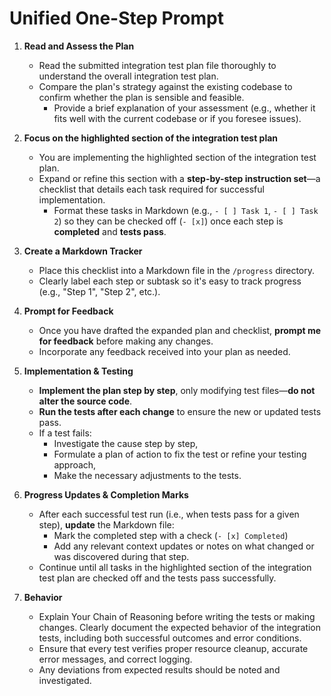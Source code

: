 # Unified One-Step Prompt

1. **Read and Assess the Plan**  
   - Read the submitted integration test plan file thoroughly to understand the overall integration test plan.  
   - Compare the plan's strategy against the existing codebase to confirm whether the plan is sensible and feasible.  
     - Provide a brief explanation of your assessment (e.g., whether it fits well with the current codebase or if you foresee issues).

2. **Focus on the highlighted section of the integration test plan**  
   - You are implementing the highlighted section of the integration test plan.  
   - Expand or refine this section with a **step-by-step instruction set**—a checklist that details each task required for successful implementation.  
     - Format these tasks in Markdown (e.g., `- [ ] Task 1`, `- [ ] Task 2`) so they can be checked off (`- [x]`) once each step is **completed** and **tests pass**.

3. **Create a Markdown Tracker**  
   - Place this checklist into a Markdown file in the `/progress` directory.
   - Clearly label each step or subtask so it's easy to track progress (e.g., "Step 1", "Step 2", etc.).  

4. **Prompt for Feedback**  
   - Once you have drafted the expanded plan and checklist, **prompt me for feedback** before making any changes.  
   - Incorporate any feedback received into your plan as needed.  

5. **Implementation & Testing**  
   - **Implement the plan step by step**, only modifying test files—**do not alter the source code**.  
   - **Run the tests after each change** to ensure the new or updated tests pass.  
   - If a test fails:  
     - Investigate the cause step by step,  
     - Formulate a plan of action to fix the test or refine your testing approach,  
     - Make the necessary adjustments to the tests.  

6. **Progress Updates & Completion Marks**  
   - After each successful test run (i.e., when tests pass for a given step), **update** the Markdown file:  
     - Mark the completed step with a check (`- [x] Completed`)  
     - Add any relevant context updates or notes on what changed or was discovered during that step.  
   - Continue until all tasks in the highlighted section of the integration test plan are checked off and the tests pass successfully.

7. **Behavior**
   - Explain Your Chain of Reasoning before writing the tests or making changes.
   Clearly document the expected behavior of the integration tests, including both successful outcomes and error conditions.
   - Ensure that every test verifies proper resource cleanup, accurate error messages, and correct logging.
   - Any deviations from expected results should be noted and investigated.

